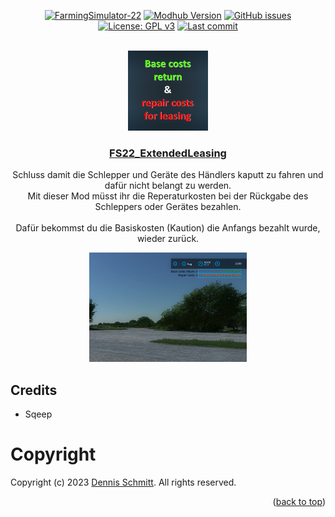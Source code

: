 <a name="readme-top"></a>

<div align="center">

[![FarmingSimulator-22](https://img.shields.io/badge/FarmingSimulator-22-blue?style=flat-square)](https://www.farming-simulator.com/)
[![Modhub Version](https://img.shields.io/badge/Modhub-v1.1.0.0-green?style=flat-square)](https://www.farming-simulator.com/mod.php?mod_id=274822)
[![GitHub issues](https://img.shields.io/github/issues/Peppie84/FS22_ExtendedLeasing?style=flat-square)](https://github.com/Peppie84/FS22_ExtendedLeasing/issues)
[![License: GPL v3](https://img.shields.io/badge/License-GPLv3-blue?style=flat-square)](https://www.gnu.org/licenses/gpl-3.0)
[![Last commit](https://img.shields.io/github/last-commit/Peppie84/FS22_ExtendedLeasing?style=flat-square&color=important)](https://github.com/Peppie84/FS22_ExtendedLeasing/commits/development)

<br />

<img src="documents/icon_ExtendedLeasing.jpg" style="width: 128px;">

<h3 align="center"><u>FS22_ExtendedLeasing</u></h3>

<p align="center">
    Schluss damit die Schlepper und Geräte des Händlers kaputt zu fahren und dafür nicht belangt zu werden.<br />
    Mit dieser Mod müsst ihr die Reperaturkosten bei der Rückgabe des Schleppers oder Gerätes bezahlen.<br />
    <br />
    Dafür bekommst du die Basiskosten (Kaution) die Anfangs bezahlt wurde, wieder zurück.
</p>

<p align="center">
    <img src="documents/screen1.png" style="width: 50%;">
</p>

</div>

## Credits
* Sqeep

# Copyright
Copyright (c) 2023 [Dennis Schmitt](https://github.com/peppie84).
All rights reserved.

<p align="right">(<a href="#readme-top">back to top</a>)</p>